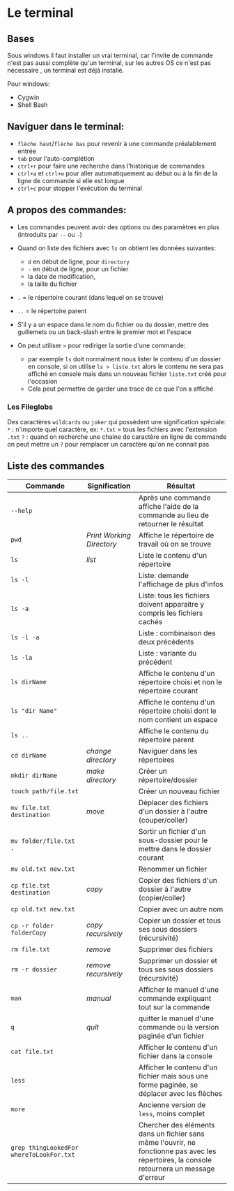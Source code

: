 # Le terminal

## Bases
Sous windows il faut installer un vrai terminal, car l'invite de commande n'est pas aussi complète qu'un terminal, sur les autres OS ce n'est pas nécessaire , un terminal est déjà installé.

Pour windows:
- Cygwin 
- Shell Bash

## Naviguer dans le terminal:
- ``flèche haut``/``flèche bas`` pour revenir à une commande préalablement entrée
- ``tab`` pour l'auto-complétion
- ``ctrl+r`` pour faire une recherche dans l'historique de commandes
- ``ctrl+a`` et ``ctrl+e`` pour aller automatiquement au début ou à la fin de la ligne de commande si elle est longue
- ``ctrl+c`` pour stopper l'exécution du terminal

## A propos des commandes:
- Les commandes peuvent avoir des options ou des paramètres en plus (introduits par ``--`` ou ``-``)

- Quand on liste des fichiers avec ``ls`` on obtient les données suivantes:
	- ``d`` en début de ligne, pour ``directory``
	- ``-`` en début de ligne, pour un fichier
	- la date de modification, 
	- la taille du fichier

- ``.`` = le répertoire courant (dans lequel on se trouve)

- ``..`` = le répertoire parent

- S'il y a un espace dans le nom du fichier ou du dossier, mettre des guillemets ou un back-slash entre le premier mot et l'espace

- On peut utiliser ``>`` pour rediriger la sortie d'une commande:
	- par exemple ``ls`` doit normalment nous lister le contenu d'un dossier en console, si on utilise ``ls > liste.txt`` alors le contenu ne sera pas affiché en console mais dans un nouveau fichier ``liste.txt`` créé pour l'occasion
	- Cela peut permettre de garder une trace de ce que l'on a affiché

### Les Fileglobs
Des caractères ``wildcards`` ou ``joker`` qui possèdent une signification spéciale:
``*`` : n'importe quel caractère, ex: ``*.txt`` = tous les fichiers avec l'extension ``.txt`` 
``?`` : quand on recherche une chaine de caractère en ligne de commande on peut mettre un ``?`` pour remplacer un caractère qu'on ne connait pas

## Liste des commandes

|Commande|Signification|Résultat|
|--------|-------------|--------|
|``--help``| |Après une commande affiche l'aide de la commande au lieu de retourner le résultat|
|``pwd``|*Print Working Directory*|Affiche le répertoire de travail où on se trouve|  
|``ls``|*list*|Liste le contenu d'un répertoire| 
|``ls -l``| |Liste: demande l'affichage de plus d'infos|
|``ls -a``| |Liste: tous les fichiers doivent apparaitre y compris les fichiers cachés|
|``ls -l -a``| |Liste : combinaison des deux précédents|
|``ls -la``| |Liste : variante du précédent|
|``ls dirName``| |Affiche le contenu d'un répertoire choisi et non le répertoire courant|
|``ls "dir Name"``| |Affiche le contenu d'un répertoire choisi dont le nom contient un espace|
|``ls ..``| |Affiche le contenu du répertoire parent|
|``cd dirName``|*change directory*|Naviguer dans les répertoires|
|``mkdir dirName``|*make directory*|Créer un répertoire/dossier|
|``touch path/file.txt``| |Créer un nouveau fichier|
|``mv file.txt destination``|*move*|Déplacer des fichiers d'un dossier à l'autre (couper/coller)|
|``mv folder/file.txt .``| |Sortir un fichier d'un sous-dossier pour le mettre dans le dossier courant|
|``mv old.txt new.txt``| |Renommer un fichier|
|``cp file.txt destination``|*copy*|Copier des fichiers d'un dossier à l'autre (copier/coller)| 
|``cp old.txt new.txt``| |Copier avec un autre nom|
|``cp -r folder folderCopy``|*copy recursively*|Copier un dossier et tous ses sous dossiers (récursivité)|
|``rm file.txt``|*remove*|Supprimer des fichiers|
|``rm -r dossier``|*remove recursively*|Supprimer un dossier et tous ses sous dossiers (récursivité)|
|``man``|*manual*|Afficher le manuel d'une commande expliquant tout sur la commande|
|``q``|*quit*|quitter le manuel d'une commande ou la version paginée d'un fichier| 
|``cat file.txt``| |Afficher le contenu d'un fichier dans la console|
|``less``| |Afficher le contenu d'un fichier mais sous une forme paginée, se déplacer avec les flèches|
|``more``| |Ancienne version de ``less``, moins complet|
|``grep thingLookedFor whereToLookFor.txt``| |Chercher des éléments dans un fichier sans même l'ouvrir, ne fonctionne pas avec les répertoires, la console retournera un message d'erreur|
